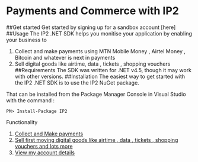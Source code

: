 # Payments and Commerce with IP2
##Get started 
Get started by signing up for a sandbox account [here] 
##Usage 
The IP2 .NET SDK helps you monitise your application by enabling your business to 
1. Collect and make payments using MTN Mobile Money , Airtel Money , Bitcoin and whatever is next in payments 
2. Sell digital goods like airtime, data , tickets , shopping vouchers 
##Requirements 
The SDK was written for .NET v4.5, though it may work with other versions.
##Installation
The easiest way to get started with the IP2 .NET SDK is to use the IP2 NuGet package.

That can be installed from the Package Manager Console in Visual Studio with the command :

    PM> Install-Package IP2 

Functionality 
1. [Collect and Make payments](/wiki/Payments) 
2. [Sell first moving digital goods like airtime , data , tickets , shopping vouchers and lots more](/wiki/Commerce) 
3. [View my account details](/wiki/Accounts)
